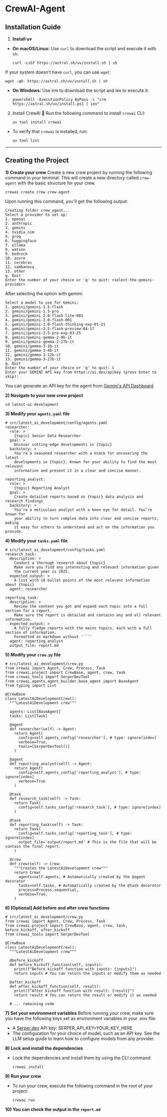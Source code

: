 # CrewAI-Agent
## Installation Guide
1) **Install uv**
- **On macOS/Linux:** Use `curl` to download the script and execute it with `sh`:
   ```
   curl -LsSf https://astral.sh/uv/install.sh | sh
   ```
If your system doesn’t have `curl`, you can use `wget`:
   ```
   wget -qO- https://astral.sh/uv/install.sh | sh
   ```
- **On Windows:** Use irm to download the script and iex to execute it:
   ```
   powershell -ExecutionPolicy ByPass -c "irm https://astral.sh/uv/install.ps1 | iex"
   ```

2) Install CrewAI 🚀
   Run the following command to install `crewai` CLI:
   ```
   uv tool install crewai
   ```
- To verify that `crewai` is installed, run:
  ```
  uv tool list
  ```

---

## Creating the Project
**1) Create your crew**
Create a new crew project by running the following command in your terminal. This will create a new directory called `crew-agent` with the basic structure for your crew.
```
crewai create crew crew-agent
```
Upon running this command, you'll get the following output:
```
Creating folder crew_agent...
Select a provider to set up:
1. openai
2. anthropic
3. gemini
4. nvidia_nim
5. groq
6. huggingface
7. ollama
8. watson
9. bedrock
10. azure
11. cerebras
12. sambanova
13. other
q. Quit
Enter the number of your choice or 'q' to quit: <select-the-gemini-provider>

```
After selecting the option with gemini:
```
Select a model to use for Gemini:
1. gemini/gemini-1.5-flash
2. gemini/gemini-1.5-pro
3. gemini/gemini-2.0-flash-lite-001
4. gemini/gemini-2.0-flash-001
5. gemini/gemini-2.0-flash-thinking-exp-01-21
6. gemini/gemini-2.5-flash-preview-04-17
7. gemini/gemini-2.5-pro-exp-03-25
8. gemini/gemini-gemma-2-9b-it
9. gemini/gemini-gemma-2-27b-it
10. gemini/gemma-3-1b-it
11. gemini/gemma-3-4b-it
12. gemini/gemma-3-12b-it
13. gemini/gemma-3-27b-it
q. Quit
Enter the number of your choice or 'q' to quit: 1
Enter your GEMINI API key from https://ai.dev/apikey (press Enter to skip):
```

You can generate an API key for the agent from [Gemini's API Dashboard](https://aistudio.google.com/ "Gemini-API-Dashboard")

**2) Navigate to your new crew project**
```
cd latest-ai-development
```

**3) Modify your `agents.yaml` file**
```
# src/latest_ai_development/config/agents.yaml
researcher:
  role: >
    {topic} Senior Data Researcher
  goal: >
    Uncover cutting-edge developments in {topic}
  backstory: >
    You're a seasoned researcher with a knack for uncovering the latest
    developments in {topic}. Known for your ability to find the most relevant
    information and present it in a clear and concise manner.

reporting_analyst:
  role: >
    {topic} Reporting Analyst
  goal: >
    Create detailed reports based on {topic} data analysis and research findings
  backstory: >
    You're a meticulous analyst with a keen eye for detail. You're known for
    your ability to turn complex data into clear and concise reports, making
    it easy for others to understand and act on the information you provide.
```
**4) Modify your `tasks.yaml` file**
```
# src/latest_ai_development/config/tasks.yaml
research_task:
  description: >
    Conduct a thorough research about {topic}
    Make sure you find any interesting and relevant information given
    the current year is 2025.
  expected_output: >
    A list with 10 bullet points of the most relevant information about {topic}
  agent: researcher

reporting_task:
  description: >
    Review the context you got and expand each topic into a full section for a report.
    Make sure the report is detailed and contains any and all relevant information.
  expected_output: >
    A fully fledge reports with the mains topics, each with a full section of information.
    Formatted as markdown without '```'
  agent: reporting_analyst
  output_file: report.md
```
**5) Modify your `crew.py` file**
```
# src/latest_ai_development/crew.py
from crewai import Agent, Crew, Process, Task
from crewai.project import CrewBase, agent, crew, task
from crewai_tools import SerperDevTool
from crewai.agents.agent_builder.base_agent import BaseAgent
from typing import List

@CrewBase
class LatestAiDevelopmentCrew():
  """LatestAiDevelopment crew"""

  agents: List[BaseAgent]
  tasks: List[Task]

  @agent
  def researcher(self) -> Agent:
    return Agent(
      config=self.agents_config['researcher'], # type: ignore[index]
      verbose=True,
      tools=[SerperDevTool()]
    )

  @agent
  def reporting_analyst(self) -> Agent:
    return Agent(
      config=self.agents_config['reporting_analyst'], # type: ignore[index]
      verbose=True
    )

  @task
  def research_task(self) -> Task:
    return Task(
      config=self.tasks_config['research_task'], # type: ignore[index]
    )

  @task
  def reporting_task(self) -> Task:
    return Task(
      config=self.tasks_config['reporting_task'], # type: ignore[index]
      output_file='output/report.md' # This is the file that will be contain the final report.
    )

  @crew
  def crew(self) -> Crew:
    """Creates the LatestAiDevelopment crew"""
    return Crew(
      agents=self.agents, # Automatically created by the @agent decorator
      tasks=self.tasks, # Automatically created by the @task decorator
      process=Process.sequential,
      verbose=True,
    )
```
**6) [Optional] Add before and after crew functions**
```
# src/latest_ai_development/crew.py
from crewai import Agent, Crew, Process, Task
from crewai.project import CrewBase, agent, crew, task, before_kickoff, after_kickoff
from crewai_tools import SerperDevTool

@CrewBase
class LatestAiDevelopmentCrew():
  """LatestAiDevelopment crew"""

  @before_kickoff
  def before_kickoff_function(self, inputs):
    print(f"Before kickoff function with inputs: {inputs}")
    return inputs # You can return the inputs or modify them as needed

  @after_kickoff
  def after_kickoff_function(self, result):
    print(f"After kickoff function with result: {result}")
    return result # You can return the result or modify it as needed

  # ... remaining code
```
**7) Set your environment variables**
Before running your crew, make sure you have the following keys set as environment variables in your .env file:
- A [Serper.dev](https://serper.dev/ "Serper.dev") API key: SERPER_API_KEY=YOUR_KEY_HERE
- The configuration for your choice of model, such as an API key. See the LLM setup guide to learn how to configure models from any provider.

**8) Lock and install the dependencies**

- Lock the dependencies and install them by using the CLI command:
  ```
  crewai install
  ```
**9) Run your crew**
- To run your crew, execute the following command in the root of your project:
  ```
  crewai run
  ```

**10) You can check the output in the `report.md`**
